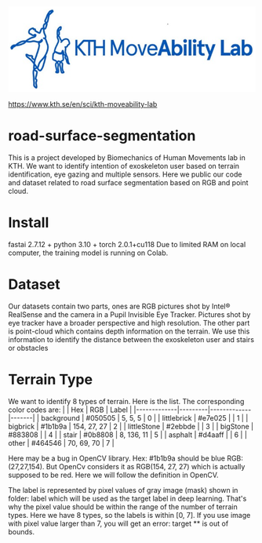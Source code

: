 ![image](https://github.com/April-den/road-surface-segmentation/blob/main/logo.png)

https://www.kth.se/en/sci/kth-moveability-lab
# road-surface-segmentation
This is a project developed by Biomechanics of Human Movements lab in KTH. We want to identify intention of exoskeleton user based on terrain identification, eye gazing and multiple sensors. Here we public our code and dataset related to road surface segmentation based on RGB and point cloud.
# Install
fastai 2.7.12 + python 3.10 + torch 2.0.1+cu118
Due to limited RAM on local computer, the training model is running on Colab.
# Dataset
Our datasets contain two parts, ones are RGB pictures shot by Intel® RealSense and the camera in a Pupil Invisible Eye Tracker. Pictures shot by eye tracker have a broader perspective and high resolution. The other part is point-cloud which contains depth information on the terrain. We use this information to identify the distance between the exoskeleton user and stairs or obstacles
# Terrain Type
We want to identify 8 types of terrain. Here is the list. The corresponding color codes are:
|             | Hex     | RGB         | Label |
|-------------|---------|-------------|-------|
| background  | #050505 | 5, 5, 5     |   0   |
| littlebrick | #e7e025 |             |   1   |
| bigbrick    | #1b1b9a | 154, 27, 27 |   2   |
| littleStone | #2ebbde |             |   3   |
| bigStone    | #883808 |             |   4   |
| stair       | #0b8808 | 8, 136, 11  |   5   |
| asphalt     | #d4aaff |             |   6   |
| other       | #464546 | 70, 69, 70  |   7   |

Here may be a bug in OpenCV library. Hex: #1b1b9a should be blue RGB:(27,27,154). But OpenCv considers it as RGB(154, 27, 27) which is actually supposed to be red. Here we will follow the definition in OpenCV.

The label is represented by pixel values of gray image (mask) shown in folder: label which will be used as the target label in deep learning. That's why the pixel value should be within the range of the number of terrain types. Here we have 8 types, so the labels is within [0, 7]. If you use image with pixel value larger than 7, you will get an error: target ** is out of bounds.
